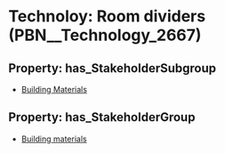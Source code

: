 # Technoloy: __Room dividers__ (PBN__Technology_2667)

## Property: has_StakeholderSubgroup

* [Building Materials](PBN__TechSubgroup_180)

## Property: has_StakeholderGroup

* [Building materials](PBN__TechGroup_12)

